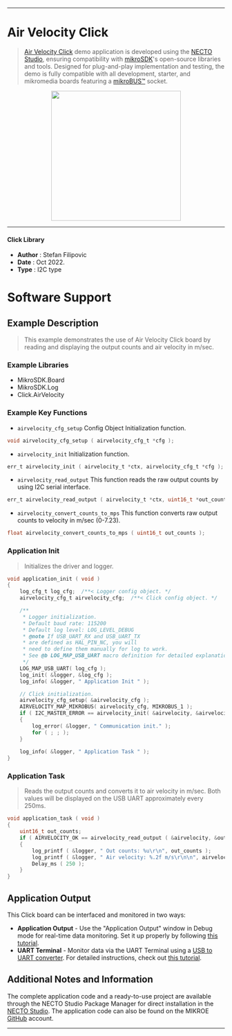 
---
# Air Velocity Click

> [Air Velocity Click](https://www.mikroe.com/?pid_product=MIKROE-5448) demo application is developed using
the [NECTO Studio](https://www.mikroe.com/necto), ensuring compatibility with [mikroSDK](https://www.mikroe.com/mikrosdk)'s
open-source libraries and tools. Designed for plug-and-play implementation and testing, the demo is fully compatible with
all development, starter, and mikromedia boards featuring a [mikroBUS&trade;](https://www.mikroe.com/mikrobus) socket.

<p align="center">
  <img src="https://www.mikroe.com/?pid_product=MIKROE-5448&image=1" height=300px>
</p>

---

#### Click Library

- **Author**        : Stefan Filipovic
- **Date**          : Oct 2022.
- **Type**          : I2C type

# Software Support

## Example Description

> This example demonstrates the use of Air Velocity Click board by reading and displaying the output counts and air velocity in m/sec.

### Example Libraries

- MikroSDK.Board
- MikroSDK.Log
- Click.AirVelocity

### Example Key Functions

- `airvelocity_cfg_setup` Config Object Initialization function.
```c
void airvelocity_cfg_setup ( airvelocity_cfg_t *cfg );
```

- `airvelocity_init` Initialization function.
```c
err_t airvelocity_init ( airvelocity_t *ctx, airvelocity_cfg_t *cfg );
```

- `airvelocity_read_output` This function reads the raw output counts by using I2C serial interface.
```c
err_t airvelocity_read_output ( airvelocity_t *ctx, uint16_t *out_counts );
```

- `airvelocity_convert_counts_to_mps` This function converts raw output counts to velocity in m/sec (0-7.23).
```c
float airvelocity_convert_counts_to_mps ( uint16_t out_counts );
```

### Application Init

> Initializes the driver and logger.

```c
void application_init ( void )
{
    log_cfg_t log_cfg;  /**< Logger config object. */
    airvelocity_cfg_t airvelocity_cfg;  /**< Click config object. */

    /** 
     * Logger initialization.
     * Default baud rate: 115200
     * Default log level: LOG_LEVEL_DEBUG
     * @note If USB_UART_RX and USB_UART_TX 
     * are defined as HAL_PIN_NC, you will 
     * need to define them manually for log to work. 
     * See @b LOG_MAP_USB_UART macro definition for detailed explanation.
     */
    LOG_MAP_USB_UART( log_cfg );
    log_init( &logger, &log_cfg );
    log_info( &logger, " Application Init " );

    // Click initialization.
    airvelocity_cfg_setup( &airvelocity_cfg );
    AIRVELOCITY_MAP_MIKROBUS( airvelocity_cfg, MIKROBUS_1 );
    if ( I2C_MASTER_ERROR == airvelocity_init( &airvelocity, &airvelocity_cfg ) ) 
    {
        log_error( &logger, " Communication init." );
        for ( ; ; );
    }
    
    log_info( &logger, " Application Task " );
}
```

### Application Task

> Reads the output counts and converts it to air velocity in m/sec. Both values will be displayed on the USB UART approximately every 250ms.

```c
void application_task ( void )
{
    uint16_t out_counts;
    if ( AIRVELOCITY_OK == airvelocity_read_output ( &airvelocity, &out_counts ) )
    {
        log_printf ( &logger, " Out counts: %u\r\n", out_counts );
        log_printf ( &logger, " Air velocity: %.2f m/s\r\n\n", airvelocity_convert_counts_to_mps ( out_counts ) );
        Delay_ms ( 250 );
    }
}
```

## Application Output

This Click board can be interfaced and monitored in two ways:
- **Application Output** - Use the "Application Output" window in Debug mode for real-time data monitoring.
Set it up properly by following [this tutorial](https://www.youtube.com/watch?v=ta5yyk1Woy4).
- **UART Terminal** - Monitor data via the UART Terminal using
a [USB to UART converter](https://www.mikroe.com/click/interface/usb?interface*=uart,uart). For detailed instructions,
check out [this tutorial](https://help.mikroe.com/necto/v2/Getting%20Started/Tools/UARTTerminalTool).

## Additional Notes and Information

The complete application code and a ready-to-use project are available through the NECTO Studio Package Manager for 
direct installation in the [NECTO Studio](https://www.mikroe.com/necto). The application code can also be found on
the MIKROE [GitHub](https://github.com/MikroElektronika/mikrosdk_click_v2) account.

---
